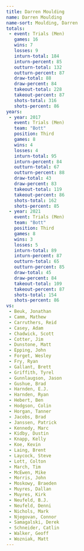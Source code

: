 ```yaml
---
title: Darren Moulding
name: Darren Moulding
name-sort: Moulding, Darren
totals:
 - event: Trials (Men)
   games: 16
   wins: 7
   losses: 9
   inturn-total: 184
   inturn-percent: 85
   outturn-total: 132
   outturn-percent: 87
   draw-total: 88
   draw-percent: 84
   takeout-total: 228
   takeout-percent: 87
   shots-total: 316
   shots-percent: 86
years:
 - year: 2017
   event: Trials (Men)
   team: "Bott"
   position: Third
   games: 8
   wins: 4
   losses: 4
   inturn-total: 95
   inturn-percent: 84
   outturn-total: 67
   outturn-percent: 88
   draw-total: 43
   draw-percent: 83
   takeout-total: 119
   takeout-percent: 86
   shots-total: 162
   shots-percent: 85
 - year: 2021
   event: Trials (Men)
   team: "Bott"
   position: Third
   games: 8
   wins: 3
   losses: 5
   inturn-total: 89
   inturn-percent: 87
   outturn-total: 65
   outturn-percent: 85
   draw-total: 45
   draw-percent: 84
   takeout-total: 109
   takeout-percent: 87
   shots-total: 154
   shots-percent: 86
vs:
 - Beuk, Jonathan
 - Camm, Mathew
 - Carruthers, Reid
 - Casey, Adam
 - Chadwick, Scott
 - Cotter, Jim
 - Dunstone, Matt
 - Epping, John
 - Forget, Wesley
 - Fry, Ryan
 - Gallant, Brett
 - Griffith, Tyrel
 - Gunnlaugson, Jason
 - Gushue, Brad
 - Harnden, E.J.
 - Harnden, Ryan
 - Hebert, Ben
 - Hodgson, Colin
 - Horgan, Tanner
 - Jacobs, Brad
 - Janssen, Patrick
 - Kennedy, Marc
 - Kidby, Dustin
 - Knapp, Kelly
 - Koe, Kevin
 - Laing, Brent
 - Laycock, Steve
 - Lott, Colton
 - March, Tim
 - McEwen, Mike
 - Morris, John
 - Moskowy, Braeden
 - Muyres, Dallan
 - Muyres, Kirk
 - Neufeld, B.J.
 - Neufeld, Denni
 - Nichols, Mark
 - Njegovan, Connor
 - Samagalski, Derek
 - Schneider, Catlin
 - Walker, Geoff
 - Wozniak, Matt
---
```

